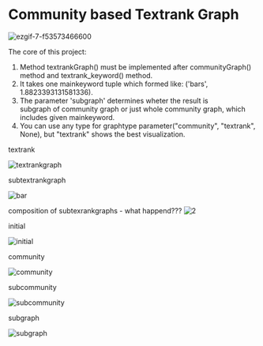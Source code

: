 <h1>Community based Textrank Graph</h1>


![ezgif-7-f53573466600](https://user-images.githubusercontent.com/68010286/114313329-156b7a00-9b31-11eb-82ba-6c25a904e5f6.gif)


The core of this project: <br>
1. Method textrankGraph() must be implemented after communityGraph() method and textrank_keyword() method. <br>
2. It takes one mainkeyword tuple which formed like: ('bars', 1.8823393131581336). <br>
3. The parameter 'subgraph' determines wheter the result is  <br>
   subgraph of community graph or just whole community graph, which includes given mainkeyword.<br>
4. You can use any type for graphtype parameter("community", "textrank", None), but "textrank" shows the best visualization.<br>


textrank

![textrankgraph](https://user-images.githubusercontent.com/45510328/70393471-9db5a880-1a2d-11ea-81b4-3dc21d3d2c07.png)

subtextrankgraph

![bar](https://user-images.githubusercontent.com/45510328/70394659-70bbc280-1a3a-11ea-9e1a-56d829c1354f.png)

composition of subtexrankgraphs - what happend???
![2](https://user-images.githubusercontent.com/45510328/70394660-731e1c80-1a3a-11ea-8511-3d0aff1440c5.png)



initial

![initial](https://user-images.githubusercontent.com/45510328/70371669-5b9b4280-1919-11ea-8496-817204f803e3.png)


community

![community](https://user-images.githubusercontent.com/45510328/70371671-635ae700-1919-11ea-84dc-413e41644fa2.png)


subcommunity

![subcommunity](https://user-images.githubusercontent.com/45510328/70371684-78d01100-1919-11ea-8e23-18c224e666d4.png)


subgraph

![subgraph](https://user-images.githubusercontent.com/45510328/70371691-88e7f080-1919-11ea-8198-aa85189d00d8.png)

